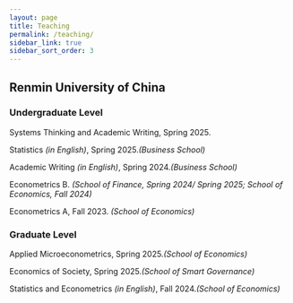 ```yaml
---
layout: page
title: Teaching
permalink: /teaching/
sidebar_link: true
sidebar_sort_order: 3
---
```


## Renmin University of China 
### Undergraduate Level

Systems Thinking and Academic Writing, Spring 2025.

Statistics *(in English)*, Spring 2025.*(Business School)*

Academic Writing *(in English)*, Spring 2024.*(Business School)*

Econometrics B. *(School of Finance, Spring 2024/ Spring 2025; School of Economics, Fall 2024)*

Econometrics A, Fall 2023. *(School of Economics)*

### Graduate Level

Applied Microeconometrics, Spring 2025.*(School of Economics)*

Economics of Society, Spring 2025.*(School of Smart Governance)*

Statistics and Econometrics *(in English)*, Fall 2024.*(School of Economics)*







